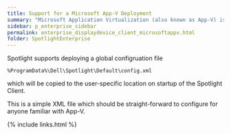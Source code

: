 ```yaml
---
title: Support for a Microsoft App-V Deployment
summary: "Microsoft Application Virtualization (also known as App-V) is an application virtualization and application streaming solution from Microsoft. This page provides information regarding running a Spotlight Client in an App-V deployment."
sidebar: p_enterprise_sidebar
permalink: enterprise_displaydevice_client_microsoftappv.html
folder: SpotlightEnterprise
---
```





Spotlight supports deploying a global configruation file

```
%ProgramData%\Dell\Spotlight\Default\config.xml
```

which will be copied to the user-specific location on startup of the Spotlight Client.

This is a simple XML file which should be straight-forward to configure for anyone familiar with App-V.

{% include links.html %}
